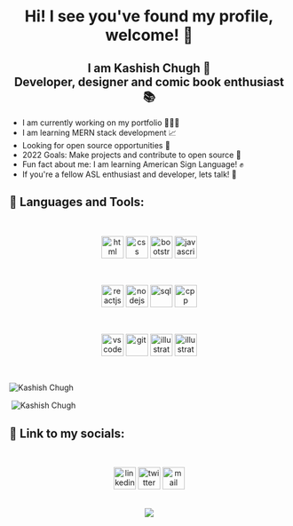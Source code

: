<h1 align = "center" > Hi! I see you've found my profile, welcome! 🦋 </h1>

<h2 align="center"> I am Kashish Chugh 👋 <br> 
Developer, designer and comic book enthusiast 📚
<br>
</h2>

- I am currently working on my portfolio 👩🏽‍💼
- I am learning MERN stack development 📈
- Looking for open source opportunities 🎴
- 2022 Goals: Make projects and contribute to open source 🌱
- Fun fact about me: I am learning American Sign Language! ✊
- If you're a fellow ASL enthusiast and developer, lets talk! 🌻

## 🧰 Languages and Tools:

<br>

<p align="center">
<img height="40" width="40" src="https://cdn-icons-png.flaticon.com/512/174/174854.png" alt="html" />
<img height="40" width="40" src="https://cdn-icons-png.flaticon.com/128/5968/5968242.png" alt="css" />
<img height="40" width="40" src="https://cdn-icons-png.flaticon.com/128/5968/5968672.png" alt="bootstrap" />
<img height="40" width="40" src="https://cdn-icons-png.flaticon.com/512/5968/5968292.png" alt="javascript"/>
</p>

<br>

<p align = "center">
<img height="40" width="40" src="https://cdn-icons-png.flaticon.com/128/1260/1260667.png" alt="reactjs"/>
<img height="40" width="40" src="https://cdn-icons-png.flaticon.com/512/919/919825.png" alt="nodejs"/>
<img height="40" width="40" src="https://cdn-icons.flaticon.com/png/128/5815/premium/5815809.png?token=exp=1644703319~hmac=dfb5c0e33f8669dc26697a63984a3cc2" alt="sql"/>
<img height="40" width="40" src="https://cdn-icons-png.flaticon.com/128/6132/6132222.png" alt="cpp"/>
</p>

<br>

<p align ="center">
<img height="40" width="40" src="https://cdn-icons-png.flaticon.com/128/906/906324.png" alt="vscode"/>
<img height="40" width="40" src="https://camo.githubusercontent.com/fbfcb9e3dc648adc93bef37c718db16c52f617ad055a26de6dc3c21865c3321d/68747470733a2f2f7777772e766563746f726c6f676f2e7a6f6e652f6c6f676f732f6769742d73636d2f6769742d73636d2d69636f6e2e737667" alt="git"/>
<img height="40" width="40" src="https://cdn-icons-png.flaticon.com/128/688/688064.png" alt="illustrator"/>
<img height="40" width="40" src="https://cdn-icons.flaticon.com/png/128/5210/premium/5210860.png?token=exp=1644703790~hmac=271e4b5ba41edfa39cee1abb02753a58" alt="illustrator"/>
</p>

<br>

<p><img align="left" src="https://github-readme-stats.vercel.app/api/top-langs/?username=kashc11&layout=compact" alt="Kashish Chugh" />
<br>
</p>



<p>&nbsp;<img align="center" src="https://github-readme-stats.vercel.app/api?username=kashc11&show_icons=true" alt="Kashish Chugh" /></p>

## 📱 Link to my socials:

<br>

<p align ="center" >
<a href ="https://www.linkedin.com/in/kashishchugh/" target = "blank" ><img height="40" width="40" src="https://cdn-icons-png.flaticon.com/128/174/174857.png" alt="linkedin"/></a>
<a href ="https://twitter.com/kash_xi" target = "blank" ><img height="40" width="40" src="https://cdn-icons.flaticon.com/png/128/3256/premium/3256013.png?token=exp=1644704810~hmac=d70b99cdcadedcfa8c426cae83c92e9e" alt="twitter"/></a>
<a href ="mailto:kashish11chugh@gmail.com" target = "blank" ><img height="40" width="40" src="https://cdn-icons-png.flaticon.com/128/732/732200.png" alt="mail"/></a>
<br>
</p>

<p align = "center">
<br>
<img src ="https://camo.githubusercontent.com/cadcda73bd0d6c1f9930021db24a1ea1f130f7da821195673f93c9a1fc73e443/68747470733a2f2f692e696d6775722e636f6d2f30484f545132642e676966"/>
</p>